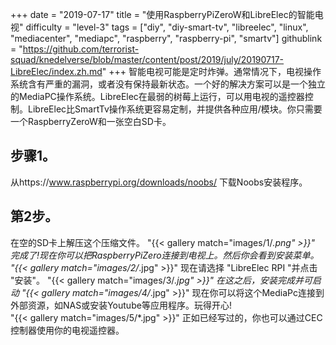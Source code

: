 +++
date = "2019-07-17"
title = "使用RaspberryPiZeroW和LibreElec的智能电视"
difficulty = "level-3"
tags = ["diy", "diy-smart-tv", "libreelec", "linux", "mediacenter", "mediapc", "raspberry", "raspberry-pi", "smartv"]
githublink = "https://github.com/terrorist-squad/knedelverse/blob/master/content/post/2019/july/20190717-LibreElec/index.zh.md"
+++
智能电视可能是定时炸弹。通常情况下，电视操作系统含有严重的漏洞，或者没有保持最新状态。一个好的解决方案可以是一个独立的MediaPC操作系统。LibreElec在最弱的树莓上运行，可以用电视的遥控器控制。LibreElec比SmartTv操作系统更容易定制，并提供各种应用/模块。你只需要一个RaspberryZeroW和一张空白SD卡。
## 步骤1。
从https://www.raspberrypi.org/downloads/noobs/ 下载Noobs安装程序。
## 第2步。
在空的SD卡上解压这个压缩文件。
"{{< gallery match="images/1/*.png" >}}"
完成了!现在你可以把RaspberryPiZero连接到电视上。然后你会看到安装菜单。
"{{< gallery match="images/2/*.jpg" >}}"
现在请选择 "LibreElec RPI "并点击 "安装"。
"{{< gallery match="images/3/*.jpg" >}}"
在这之后，安装完成并可启动
"{{< gallery match="images/4/*.jpg" >}}"
现在你可以将这个MediaPc连接到外部资源，如NAS或安装Youtube等应用程序。玩得开心!   
"{{< gallery match="images/5/*.jpg" >}}"
正如已经写过的，你也可以通过CEC控制器使用你的电视遥控器。
